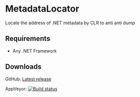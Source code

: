 # MetadataLocator
Locate the address of .NET metadata by CLR to anti anti dump

## Requirements
- Any .NET Framework

## Downloads
GitHub: [Latest release](https://github.com/wwh1004/MetadataLocator/releases/latest/download/MetadataLocator.zip)

AppVeyor: [![Build status](https://ci.appveyor.com/api/projects/status/7mb50g6o0dfn89do?svg=true)](https://ci.appveyor.com/project/wwh1004/metadatalocator)

